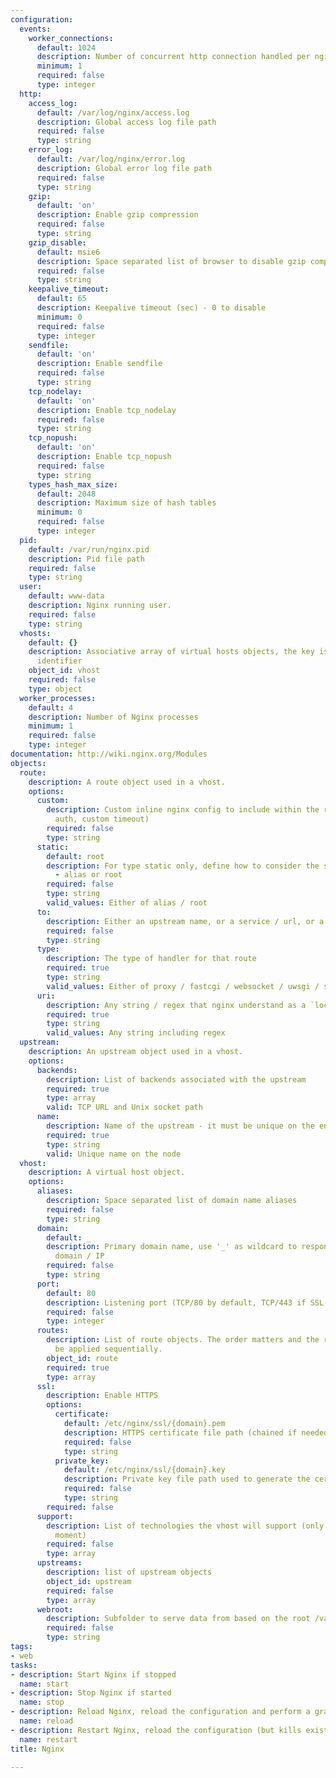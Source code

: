 ```yaml
---
configuration:
  events:
    worker_connections:
      default: 1024
      description: Number of concurrent http connection handled per nginx process
      minimum: 1
      required: false
      type: integer
  http:
    access_log:
      default: /var/log/nginx/access.log
      description: Global access log file path
      required: false
      type: string
    error_log:
      default: /var/log/nginx/error.log
      description: Global error log file path
      required: false
      type: string
    gzip:
      default: 'on'
      description: Enable gzip compression
      required: false
      type: string
    gzip_disable:
      default: msie6
      description: Space separated list of browser to disable gzip compression for
      required: false
      type: string
    keepalive_timeout:
      default: 65
      description: Keepalive timeout (sec) - 0 to disable
      minimum: 0
      required: false
      type: integer
    sendfile:
      default: 'on'
      description: Enable sendfile
      required: false
      type: string
    tcp_nodelay:
      default: 'on'
      description: Enable tcp_nodelay
      required: false
      type: string
    tcp_nopush:
      default: 'on'
      description: Enable tcp_nopush
      required: false
      type: string
    types_hash_max_size:
      default: 2048
      description: Maximum size of hash tables
      minimum: 0
      required: false
      type: integer
  pid:
    default: /var/run/nginx.pid
    description: Pid file path
    required: false
    type: string
  user:
    default: www-data
    description: Nginx running user.
    required: false
    type: string
  vhosts:
    default: {}
    description: Associative array of virtual hosts objects, the key is used as vhost
      identifier
    object_id: vhost
    required: false
    type: object
  worker_processes:
    default: 4
    description: Number of Nginx processes
    minimum: 1
    required: false
    type: integer
documentation: http://wiki.nginx.org/Modules
objects:
  route:
    description: A route object used in a vhost.
    options:
      custom:
        description: Custom inline nginx config to include within the route (e.g.
          auth, custom timeout)
        required: false
        type: string
      static:
        default: root
        description: For type static only, define how to consider the source folder
          - alias or root
        required: false
        type: string
        valid_values: Either of alias / root
      to:
        description: Either an upstream name, or a service / url, or a path
        required: false
        type: string
      type:
        description: The type of handler for that route
        required: true
        type: string
        valid_values: Either of proxy / fastcgi / websocket / uwsgi / static
      uri:
        description: Any string / regex that nginx understand as a `location`
        required: true
        type: string
        valid_values: Any string including regex
  upstream:
    description: An upstream object used in a vhost.
    options:
      backends:
        description: List of backends associated with the upstream
        required: true
        type: array
        valid: TCP URL and Unix socket path
      name:
        description: Name of the upstream - it must be unique on the entire node
        required: true
        type: string
        valid: Unique name on the node
  vhost:
    description: A virtual host object.
    options:
      aliases:
        description: Space separated list of domain name aliases
        required: false
        type: string
      domain:
        default: _
        description: Primary domain name, use '_' as wildcard to respond to every
          domain / IP
        required: false
        type: string
      port:
        default: 80
        description: Listening port (TCP/80 by default, TCP/443 if SSL is enabled)
        required: false
        type: integer
      routes:
        description: List of route objects. The order matters and the routes will
          be applied sequentially.
        object_id: route
        required: true
        type: array
      ssl:
        description: Enable HTTPS
        options:
          certificate:
            default: /etc/nginx/ssl/{domain}.pem
            description: HTTPS certificate file path (chained if needed)
            required: false
            type: string
          private_key:
            default: /etc/nginx/ssl/{domain}.key
            description: Private key file path used to generate the certificate (password-less)
            required: false
            type: string
        required: false
      support:
        description: List of technologies the vhost will support (only 'php' for the
          moment)
        required: false
        type: array
      upstreams:
        description: list of upstream objects
        object_id: upstream
        required: false
        type: array
      webroot:
        description: Subfolder to serve data from based on the root /var/www/_vhost_id_
        required: false
        type: string
tags:
- web
tasks:
- description: Start Nginx if stopped
  name: start
- description: Stop Nginx if started
  name: stop
- description: Reload Nginx, reload the configuration and perform a graceful restart
  name: reload
- description: Restart Nginx, reload the configuration (but kills existing connection)
  name: restart
title: Nginx

---
```

